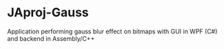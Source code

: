 # JAproj-Gauss
Application performing gauss blur effect on bitmaps with GUI in WPF (C#) and backend in Assembly/C++
